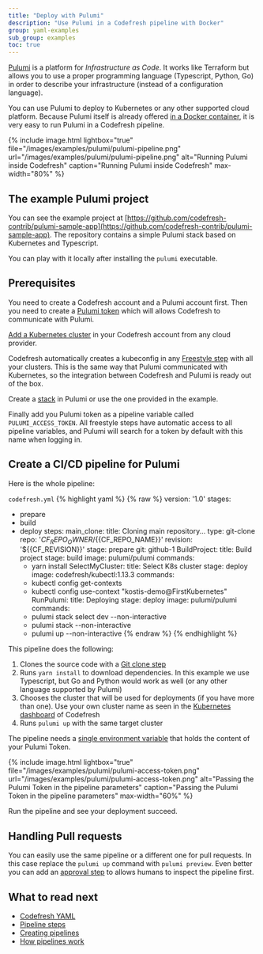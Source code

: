 ```yaml
---
title: "Deploy with Pulumi"
description: "Use Pulumi in a Codefresh pipeline with Docker"
group: yaml-examples
sub_group: examples
toc: true
---
```


[Pulumi](https://pulumi.io/) is a platform for *Infrastructure as Code*. It works like Terraform but allows you to use a proper programming language (Typescript, Python, Go) in order to describe your infrastructure (instead of a configuration language).

You can use Pulumi to deploy to Kubernetes or any other supported cloud platform. Because Pulumi itself is already offered [in a Docker container](https://hub.docker.com/r/pulumi/pulumi), it is very easy to run Pulumi in a Codefresh pipeline.

 
{% include image.html 
lightbox="true" 
file="/images/examples/pulumi/pulumi-pipeline.png" 
url="/images/examples/pulumi/pulumi-pipeline.png" 
alt="Running Pulumi inside Codefresh"
caption="Running Pulumi inside Codefresh"
max-width="80%" 
%}

## The example Pulumi project

You can see the example project at [https://github.com/codefresh-contrib/pulumi-sample-app](https://github.com/codefresh-contrib/pulumi-sample-app). The repository contains a simple Pulumi stack based on Kubernetes and Typescript.

You can play with it locally after installing the `pulumi` executable.

## Prerequisites

You need to create a Codefresh account and a Pulumi account first. Then you need to create a [Pulumi token](https://app.pulumi.com/account/tokens) which will allows Codefresh to communicate with Pulumi.

[Add a Kubernetes cluster](https://codefresh.io/docs/docs/deploy-to-kubernetes/add-kubernetes-cluster/) in your Codefresh account from any cloud provider.

Codefresh automatically creates a kubeconfig in any [Freestyle step]({{site.baseurl}}/docs/codefresh-yaml/steps/freestyle/) with all your clusters. This is the same way that Pulumi communicated with Kubernetes, so the integration between Codefresh and Pulumi is ready out of the box.

Create a [stack](https://pulumi.io/reference/stack.html) in Pulumi or use the one provided in the example.

Finally add you Pulumi token as a pipeline variable called `PULUMI_ACCESS_TOKEN`. All freestyle steps have automatic access to all pipeline variables, and Pulumi will search for a token by default with this name when logging in.


## Create a CI/CD pipeline for Pulumi

Here is the whole pipeline:

 `codefresh.yml`
{% highlight yaml %}
{% raw %}
version: '1.0'
stages:
  - prepare
  - build
  - deploy
steps:
  main_clone:
    title: Cloning main repository...
    type: git-clone
    repo: '${{CF_REPO_OWNER}}/${{CF_REPO_NAME}}'
    revision: '${{CF_REVISION}}'
    stage: prepare
    git: github-1
  BuildProject:
    title: Build project
    stage: build
    image: pulumi/pulumi
    commands:
      - yarn install
  SelectMyCluster:
    title: Select K8s cluster
    stage: deploy
    image: codefresh/kubectl:1.13.3
    commands: 
      - kubectl config get-contexts
      - kubectl config use-context "kostis-demo@FirstKubernetes"
  RunPulumi:
    title: Deploying
    stage: deploy
    image: pulumi/pulumi
    commands: 
      - pulumi stack select dev --non-interactive
      - pulumi stack --non-interactive
      - pulumi up --non-interactive
{% endraw %}
{% endhighlight %}

This pipeline does the following:

1. Clones the source code with a [Git clone step]({{site.baseurl}}/docs/codefresh-yaml/steps/git-clone/)
1. Runs `yarn install` to download dependencies. In this example we use Typescript, but Go and Python would work as well (or any other language supported by Pulumi)
1. Chooses the cluster that will be used for deployments (if you have more than one). Use your own cluster name as seen in the [Kubernetes dashboard]({{site.baseurl}}/docs/deploy-to-kubernetes/manage-kubernetes/) of Codefresh
1. Runs `pulumi up` with the same target cluster

The pipeline needs a [single environment variable]({{site.baseurl}}/docs/configure-ci-cd-pipeline/pipelines/#pipeline-settings) that holds the content of your Pulumi Token.


{% include image.html 
lightbox="true" 
file="/images/examples/pulumi/pulumi-access-token.png" 
url="/images/examples/pulumi/pulumi-access-token.png" 
alt="Passing the Pulumi Token in the pipeline parameters"
caption="Passing the Pulumi Token in the pipeline parameters"
max-width="60%" 
%}

Run the pipeline and see your deployment succeed.

## Handling Pull requests

You can easily use the same pipeline or a different one for pull requests. In this case replace the `pulumi up` command with `pulumi preview`. Even better you can add an [approval step]({{site.baseurl}}/docs/codefresh-yaml/steps/approval/) to allows humans to inspect the pipeline first.


## What to read next

* [Codefresh YAML]({{site.baseurl}}/docs/codefresh-yaml/what-is-the-codefresh-yaml/)
* [Pipeline steps]({{site.baseurl}}/docs/codefresh-yaml/steps/)
* [Creating pipelines]({{site.baseurl}}/docs/configure-ci-cd-pipeline/pipelines/)
* [How pipelines work]({{site.baseurl}}/docs/configure-ci-cd-pipeline/introduction-to-codefresh-pipelines/)